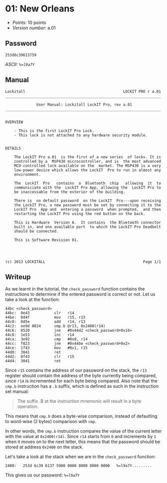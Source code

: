 # 01: New Orleans

- _Points:_ 10 points
- _Version number_: a.01

## Password

```
253d6c39613759
```

_ASCII: `%=l9a7Y`_

## Manual

```
Lockitall                                            LOCKIT PRO r a.01
______________________________________________________________________

              User Manual: Lockitall LockIT Pro, rev a.01
______________________________________________________________________


OVERVIEW

    - This is the first LockIT Pro Lock.
    - This lock is not attached to any hardware security module.


DETAILS

    The LockIT Pro a.01  is the first of a new series  of locks. It is
    controlled by a  MSP430 microcontroller, and is  the most advanced
    MCU-controlled lock available on the  market. The MSP430 is a very
    low-power device which allows the LockIT  Pro to run in almost any
    environment.

    The  LockIT  Pro   contains  a  Bluetooth  chip   allowing  it  to
    communiciate with the  LockIT Pro App, allowing the  LockIT Pro to
    be inaccessable from the exterior of the building.

    There is  no default password  on the LockIT  Pro---upon receiving
    the LockIT Pro, a new password must be set by connecting it to the
    LockIT Pro  App and  entering a password  when prompted,  and then
    restarting the LockIT Pro using the red button on the back.

    This is Hardware  Version A.  It contains  the Bluetooth connector
    built in, and one available port  to which the LockIT Pro Deadbolt
    should be connected.

    This is Software Revision 01.




(c) 2013 LOCKITALL                                            Page 1/1
```

## Writeup

As we learnt in the tutorial, the `check_password` function contains the instructions to determine if the entered password is correct or not. Let us take a look at the function:

```
44bc <check_password>
44bc:  0e43           clr   r14
44be:  0d4f           mov   r15, r13
44c0:  0d5e           add   r14, r13
44c2:  ee9d 0024      cmp.b @r13, 0x2400(r14)
44c6:  0520           jne   #0x44d2 <check_password+0x16>
44c8:  1e53           inc   r14
44ca:  3e92           cmp   #0x8, r14
44cc:  f823           jne   #0x44be <check_password+0x2>
44ce:  1f43           mov   #0x1, r15
44d0:  3041           ret
44d2:  0f43           clr   r15
44d4:  3041           ret
```

Since `r15` contains the address of our password on the stack, the `r13` register should contain the address of the byte currently being compared, since `r14` is incremented for each byte being compared. Also note that the `cmp.b` instruction has a `.b` suffix, which is defined as such in the instruction set manual:

> The suffix .B at the instruction mnemonic will result in a byte operation.

This means that `cmp.b` does a byte-wise comparison, instead of defaulting to word-wise (2 bytes) comparison with `cmp`.

In other words, the `cmp.b` instruction compares the value of the current letter with the value at `0x2400(r14)`. Since `r14` starts from `0` and increments by `1` when it moves on to the next letter, this means that the password should be stored at address `0x2400` on the stack.

Let's take a look at the stack when we are in the `check_password` function:

```
2400:   253d 6c39 6137 5900 0000 0000 0000 0000   %=l9a7Y.........
```

This gives us our password: `%=l9a7Y`
